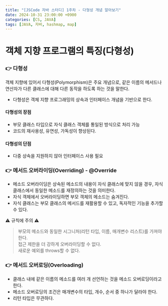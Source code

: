 ```yaml
---
title: "[JSCode 자바 스터디] 1주차 - 다형성 개념 알아보기"
date: 2024-10-31 23:00:00 +0900
categories: [CS, JAVA]
tags: [JAVA, 자바, hashmap, map]
---
```


# 객체 지향 프로그램의 특징(다형성)

### 👉 다형성

객체 지향에 있어서 다형성(Polymorphism)은 주요 개념으로, 같은 이름의 메서드나 연산자가 다른 클래스에 대해 다른 동작을 하도록 하는 것을 말한다.

- 다형성은 객체 지향 프로그래밍의 상속과 인터페이스 개념을 기반으로 한다.

#### 다형성의 장점

- 부모 클래스 타입으로 자식 클래스 객체를 통일된 방식으로 처리 가능
- 코드의 재사용성, 유연성, 가독성이 향상된다.

#### 다형성의 단점

- 다중 상속을 지원하지 않아 인터페이스 사용 필요

### 👉 메서드 오버라이딩(Overriding) - @Override

- 메소드 오버라이딩은 상속된 메소드의 내용이 자식 클래스에 맞지 않을 경우, 자식 클래스에서 동일한 메소드를 재정의하는 것을 의미한다.
- 자식 객체에서 오버라이딩하면 부모 객체의 메소드는 숨겨진다.
- 자식 클래스는 부모 클래스의 메서드를 재활용할 수 있고, 독자적인 기능을 추가할 수 있다.

⚠ 규칙에 주의 ⚠

> 부모의 메소드와 동일한 시그니처(리턴 타입, 이름, 매개변수 리스트)를 가져야 한다.  
> 접근 제한을 더 강하게 오버라이딩할 수 없다.  
> 새로운 예외를 throws할 수 없다.

### 👉 메서드 오버로딩(Overloading)

- 클래스 내에 같은 이름의 메소드를 여러 개 선언하는 것을 메소드 오버로딩이라고 한다.
- 메소드 오버로딩의 조건은 매개변수의 타입, 개수, 순서 중 하나가 달라야 한다.
- 리턴 타입은 무관하다.
